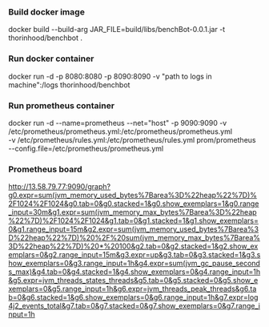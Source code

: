 ### Build docker image

docker build --build-arg JAR_FILE=build/libs/benchBot-0.0.1.jar -t thorinhood/benchbot .

### Run docker container

docker run -d -p 8080:8080 -p 8090:8090 -v "path to logs in machine":/logs thorinhood/benchbot

### Run prometheus container

docker run -d --name=prometheus --net="host" -p 9090:9090 -v /etc/prometheus/prometheus.yml:/etc/prometheus/prometheus.yml \
-v /etc/prometheus/rules.yml:/etc/prometheus/rules.yml prom/prometheus --config.file=/etc/prometheus/prometheus.yml

### Prometheus board

http://13.58.79.77:9090/graph?g0.expr=sum(jvm_memory_used_bytes%7Barea%3D%22heap%22%7D)%2F1024%2F1024&g0.tab=0&g0.stacked=1&g0.show_exemplars=1&g0.range_input=30m&g1.expr=sum(jvm_memory_max_bytes%7Barea%3D%22heap%22%7D)%2F1024%2F1024&g1.tab=0&g1.stacked=1&g1.show_exemplars=0&g1.range_input=15m&g2.expr=sum(jvm_memory_used_bytes%7Barea%3D%22heap%22%7D)%20%2F%20sum(jvm_memory_max_bytes%7Barea%3D%22heap%22%7D)%20*%20100&g2.tab=0&g2.stacked=1&g2.show_exemplars=0&g2.range_input=15m&g3.expr=up&g3.tab=0&g3.stacked=1&g3.show_exemplars=0&g3.range_input=1h&g4.expr=sum(jvm_gc_pause_seconds_max)&g4.tab=0&g4.stacked=1&g4.show_exemplars=0&g4.range_input=1h&g5.expr=jvm_threads_states_threads&g5.tab=0&g5.stacked=0&g5.show_exemplars=0&g5.range_input=1h&g6.expr=jvm_threads_peak_threads&g6.tab=0&g6.stacked=1&g6.show_exemplars=0&g6.range_input=1h&g7.expr=log4j2_events_total&g7.tab=0&g7.stacked=0&g7.show_exemplars=0&g7.range_input=1h